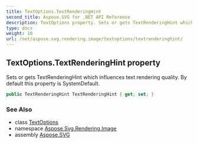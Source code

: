 ```yaml
---
title: TextOptions.TextRenderingHint
second_title: Aspose.SVG for .NET API Reference
description: TextOptions property. Sets or gets TextRenderingHint which influences text rendering quality. By default this property is SystemDefault
type: docs
weight: 10
url: /net/aspose.svg.rendering.image/textoptions/textrenderinghint/
---
```

## TextOptions.TextRenderingHint property

Sets or gets TextRenderingHint which influences text rendering quality. By default this property is SystemDefault.

```csharp
public TextRenderingHint TextRenderingHint { get; set; }
```

### See Also

* class [TextOptions](../)
* namespace [Aspose.Svg.Rendering.Image](../../textoptions/)
* assembly [Aspose.SVG](../../../)
